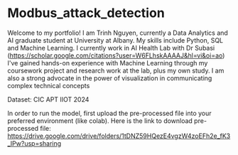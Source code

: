 # Modbus_attack_detection
Welcome to my portfolio! I am Trinh Nguyen, currently a Data Analytics and AI graduate student at University at Albany. My skills include Python, SQL and Machine Learning. I currently work in AI Health Lab with Dr Subasi (https://scholar.google.com/citations?user=W6FLhskAAAAJ&hl=vi&oi=ao) I've gained hands-on experience with Machine Learning through my coursework project and research work at the lab, plus my own study. I am also a strong advocate in the power of visualization in communicating complex technical concepts


Dataset: CIC APT IIOT 2024


In order to run the model, first upload the pre-processed file into your preferred environment (like colab).
Here is the link to download pre-processed file: https://drive.google.com/drive/folders/1tDNZ59HQezE4vgzW4zoEFh2e_fK3_IPw?usp=sharing
